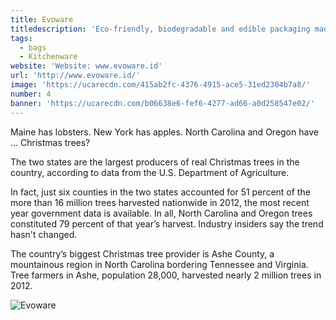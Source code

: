 ```yaml
---
title: Evoware
titledescription: 'Eco-friendly, biodegradable and edible packaging made of seaweeds'
tags:
  - bags
  - Kitchenware
website: 'Website: www.evoware.id'
url: 'http://www.evoware.id/'
image: 'https://ucarecdn.com/415ab2fc-4376-4915-ace5-31ed2304b7a8/'
number: 4
banner: 'https://ucarecdn.com/b06638e6-fef6-4277-ad66-a0d258547e02/'
---
```

Maine has lobsters. New York has apples. North Carolina and Oregon have … Christmas trees?

The two states are the largest producers of real Christmas trees in the country, according to data from the U.S. Department of Agriculture.

In fact, just six counties in the two states accounted for 51 percent of the more than 16 million trees harvested nationwide in 2012, the most recent year government data is available. In all, North Carolina and Oregon trees constituted 79 percent of that year’s harvest. Industry insiders say the trend hasn't changed.

The country’s biggest Christmas tree provider is Ashe County, a mountainous region in North Carolina bordering Tennessee and Virginia. Tree farmers in Ashe, population 28,000, harvested nearly 2 million trees in 2012.

![Evoware](https://ucarecdn.com/42ea3947-dcfb-4deb-8f68-b2ecaaa72f6a/ "Evoware")
